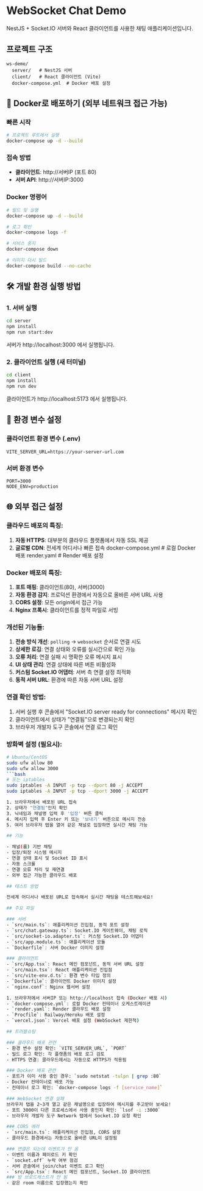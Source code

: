 # WebSocket Chat Demo

NestJS + Socket.IO 서버와 React 클라이언트를 사용한 채팅 애플리케이션입니다.

## 프로젝트 구조
```
ws-demo/
  server/   # NestJS 서버
  client/   # React 클라이언트 (Vite)
  docker-compose.yml  # Docker 배포 설정
```

## 🚀 Docker로 배포하기 (외부 네트워크 접근 가능)

### 빠른 시작
```bash
# 프로젝트 루트에서 실행
docker-compose up -d --build
```

### 접속 방법
- **클라이언트**: http://서버IP (포트 80)
- **서버 API**: http://서버IP:3000

### Docker 명령어
```bash
# 빌드 및 실행
docker-compose up -d --build

# 로그 확인
docker-compose logs -f

# 서비스 중지
docker-compose down

# 이미지 다시 빌드
docker-compose build --no-cache
```

## 🛠 개발 환경 실행 방법

### 1. 서버 실행
```bash
cd server
npm install
npm run start:dev
```
서버가 http://localhost:3000 에서 실행됩니다.

### 2. 클라이언트 실행 (새 터미널)
```bash
cd client
npm install
npm run dev
```
클라이언트가 http://localhost:5173 에서 실행됩니다.

## 🔧 환경 변수 설정

### 클라이언트 환경 변수 (.env)
```env
VITE_SERVER_URL=https://your-server-url.com
```

### 서버 환경 변수
```env
PORT=3000
NODE_ENV=production
```

## 🌐 외부 접근 설정

### 클라우드 배포의 특징:
1. **자동 HTTPS**: 대부분의 클라우드 플랫폼에서 자동 SSL 제공
2. **글로벌 CDN**: 전세계 어디서나 빠른 접속
  docker-compose.yml      # 로컬 Docker 배포
  render.yaml            # Render 배포 설정
### Docker 배포의 특징:
1. **포트 매핑**: 클라이언트(80), 서버(3000)
2. **자동 환경 감지**: 프로덕션 환경에서 자동으로 올바른 서버 URL 사용
3. **CORS 설정**: 모든 origin에서 접근 가능
4. **Nginx 프록시**: 클라이언트를 정적 파일로 서빙

### 개선된 기능들:
1. **전송 방식 개선**: `polling` → `websocket` 순서로 연결 시도
2. **상세한 로깅**: 연결 상태와 오류를 실시간으로 확인 가능
3. **오류 처리**: 연결 실패 시 명확한 오류 메시지 표시
4. **UI 상태 관리**: 연결 상태에 따른 버튼 비활성화
5. **커스텀 Socket.IO 어댑터**: 서버 측 연결 설정 최적화
6. **동적 서버 URL**: 환경에 따른 자동 서버 URL 설정

### 연결 확인 방법:
1. 서버 실행 후 콘솔에서 "Socket.IO server ready for connections" 메시지 확인
2. 클라이언트에서 상태가 "연결됨"으로 변경되는지 확인
3. 브라우저 개발자 도구 콘솔에서 연결 로그 확인

### 방화벽 설정 (필요시):
```bash
# Ubuntu/CentOS
sudo ufw allow 80
sudo ufw allow 3000
```bash
# 또는 iptables
sudo iptables -A INPUT -p tcp --dport 80 -j ACCEPT
sudo iptables -A INPUT -p tcp --dport 3000 -j ACCEPT

1. 브라우저에서 배포된 URL 접속
2. 상태가 "연결됨"인지 확인
3. 닉네임과 채널명 입력 후 '입장' 버튼 클릭
4. 메시지 입력 후 Enter 키 또는 '보내기' 버튼으로 메시지 전송
5. 여러 브라우저 탭을 열어 같은 채널로 입장하면 실시간 채팅 가능

## 기능

- 채널(룸) 기반 채팅
- 입장/퇴장 시스템 메시지
- 연결 상태 표시 및 Socket ID 표시
- 자동 스크롤
- 연결 오류 처리 및 재연결
- 외부 접근 가능한 클라우드 배포

## 테스트 방법

전세계 어디서나 배포된 URL로 접속해서 실시간 채팅을 테스트해보세요!

## 주요 파일

### 서버
- `src/main.ts`: 애플리케이션 진입점, 동적 포트 설정
- `src/chat.gateway.ts`: Socket.IO 게이트웨이, 채팅 로직
- `src/socket-io.adapter.ts`: 커스텀 Socket.IO 어댑터
- `src/app.module.ts`: 애플리케이션 모듈
- `Dockerfile`: 서버 Docker 이미지 설정

### 클라이언트  
- `src/App.tsx`: React 메인 컴포넌트, 동적 서버 URL 설정
- `src/main.tsx`: React 애플리케이션 진입점
- `src/vite-env.d.ts`: 환경 변수 타입 정의
- `Dockerfile`: 클라이언트 Docker 이미지 설정
- `nginx.conf`: Nginx 웹서버 설정

1. 브라우저에서 서버IP 또는 http://localhost 접속 (Docker 배포 시)
- `docker-compose.yml`: 로컬 Docker 컨테이너 오케스트레이션
- `render.yaml`: Render 클라우드 배포 설정
- `Procfile`: Railway/Heroku 배포 설정
- `vercel.json`: Vercel 배포 설정 (WebSocket 제한적)

## 트러블슈팅

### 클라우드 배포 관련
- 환경 변수 설정 확인: `VITE_SERVER_URL`, `PORT`
- 빌드 로그 확인: 각 플랫폼의 배포 로그 검토
- HTTPS 연결: 클라우드에서는 자동으로 HTTPS가 적용됨

### Docker 배포 관련
- 포트가 이미 사용 중인 경우: `sudo netstat -tulpn | grep :80`
- Docker 컨테이너로 배포 가능
- 컨테이너 로그 확인: `docker-compose logs -f [service_name]`

### WebSocket 연결 실패
브라우저 탭을 2~3개 열고 같은 채널명으로 입장하여 메시지를 주고받아 보세요!
- 포트 3000이 다른 프로세스에서 사용 중인지 확인: `lsof -i :3000`
- 브라우저 개발자 도구 Network 탭에서 Socket.IO 요청 확인

### CORS 에러
- `src/main.ts`: 애플리케이션 진입점, CORS 설정
- 클라우드 환경에서는 자동으로 올바른 URL이 설정됨

### 연결은 되는데 이벤트가 안 옴
- 이벤트 이름과 페이로드 키 확인
- `socket.off` 누락 여부 점검
- 서버 콘솔에서 join/chat 이벤트 로그 확인
- `src/App.tsx`: React 메인 컴포넌트, Socket.IO 클라이언트
### 방 브로드캐스트가 안 됨
- 같은 room 이름으로 입장했는지 확인

